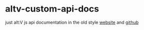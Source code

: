 # altv-custom-api-docs
just alt:V js api documentation in the old style
[website](https://xxshady.github.io/custom-altv-types/)
and
[github](https://github.com/xxshady/custom-altv-types)